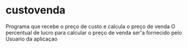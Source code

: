 # custovenda
Programa que recebe o preço de custo e calcula o preço de venda
O percentual de lucro para calcular o preço de venda ser'a fornecido pelo Usuario da aplicaçao
